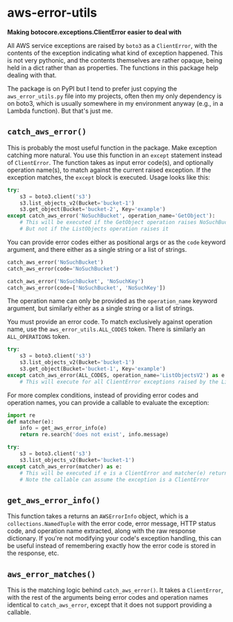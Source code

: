 # aws-error-utils
**Making botocore.exceptions.ClientError easier to deal with**

All AWS service exceptions are raised by `boto3` as a `ClientError`, with the contents of the exception indicating what kind of exception happened.
This is not very pythonic, and the contents themselves are rather opaque, being held in a dict rather than as properties.
The functions in this package help dealing with that.

The package is on PyPI but I tend to prefer just copying the `aws_error_utils.py` file into my projects, often then my only dependency is on boto3, which is usually somewhere in my environment anyway (e.g., in a Lambda function). But that's just me.

## `catch_aws_error()`
This is probably the most useful function in the package. Make exception catching more natural. You use this function in an `except` statement instead of `ClientError`. The function takes as input error code(s), and optionally operation name(s), to match against the current raised exception. If the exception matches, the `except` block is executed. Usage looks like this:

```python
try:
    s3 = boto3.client('s3')
    s3.list_objects_v2(Bucket='bucket-1')
    s3.get_object(Bucket='bucket-2', Key='example')
except catch_aws_error('NoSuchBucket', operation_name='GetObject'):
    # This will be executed if the GetObject operation raises NoSuchBucket
    # But not if the ListObjects operation raises it
```

You can provide error codes either as positional args or as the `code` keyword argument, and there either as a single string or a list of strings.

```python
catch_aws_error('NoSuchBucket')
catch_aws_error(code='NoSuchBucket')

catch_aws_error('NoSuchBucket', 'NoSuchKey')
catch_aws_error(code=['NoSuchBucket', 'NoSuchKey'])
```

The operation name can only be provided as the `operation_name` keyword argument, but similarly either as a single string or a list of strings.

You must provide an error code. To match exclusively against operation name, use the `aws_error_utils.ALL_CODES` token. There is similarly an `ALL_OPERATIONS` token.

```python
try:
    s3 = boto3.client('s3')
    s3.list_objects_v2(Bucket='bucket-1')
    s3.get_object(Bucket='bucket-1', Key='example')
except catch_aws_error(ALL_CODES, operation_name='ListObjectsV2') as e:
    # This will execute for all ClientError exceptions raised by the ListObjectsV2 call
```

For more complex conditions, instead of providing error codes and operation names, you can provide a callable to evaluate the exception:

```python
import re
def matcher(e):
    info = get_aws_error_info(e)
    return re.search('does not exist', info.message)

try:
    s3 = boto3.client('s3')
    s3.list_objects_v2(Bucket='bucket-1')
except catch_aws_error(matcher) as e:
    # This will be executed if e is a ClientError and matcher(e) returns True
    # Note the callable can assume the exception is a ClientError
```

## `get_aws_error_info()`
This function takes a returns an `AWSErrorInfo` object, which is a `collections.NamedTuple` with the error code, error message, HTTP status code, and operation name extracted, along with the raw response dictionary. If you're not modifying your code's exception handling, this can be useful instead of remembering exactly how the error code is stored in the response, etc.

## `aws_error_matches()`
This is the matching logic behind `catch_aws_error()`. It takes a `ClientError`, with the rest of the arguments being error codes and operation names identical to `catch_aws_error`, except that it does not support providing a callable.
